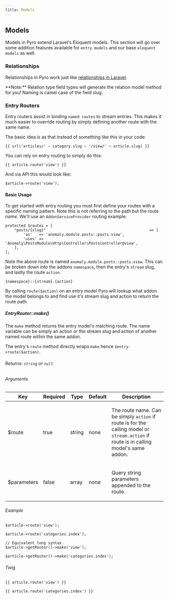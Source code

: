 ```yaml
---
title: Models
---
```


## Models[](#models)

Models in Pyro extend Laravel's Eloquent models. This section will go over some addition features available for `entry models` and our base `eloquent models` as well.


### Relationships[](#models/relationships)

Relationships in Pyro work just like [relationships in Laravel](https://laravel.com/docs/5.3/eloquent-relationships).

<div class="alert alert-info">**Note:** Relation type field types will generate the relation model method for you! Naming is camel case of the field slug.</div>


### Entry Routers[](#models/entry-routers)

Entry routers assist in binding `named routes` to stream entries. This makes it much easier to override routing by simply defining another route with the same name.

The basic idea is as that instead of something like this in your code:

    {{ url('articles/' ~ category.slug ~ '/view/' ~ article.slug) }}

You can rely on entry routing to simply do this:

    {{ article.route('view') }}

And via API this would look like:

    $article->route('view');


#### Basic Usage[](#models/entry-routers/basic-usage)

To get started with entry routing you must first define your routes with a specific naming pattern. Note this is not referring to the path but the route _name_. We'll use an `AddonServiceProvider` routing example:

    protected $routes = [
        "posts/{slug}"                                              => [
            'as'   => 'anomaly.module.posts::posts.view',
            'uses' => 'Anomaly\PostsModule\Http\Controller\PostsController@view',
        ],
    ];

Note the above route is named `anomaly.module.posts::posts.view`. This can be broken down into the addons `namespace`, then the entry's `stream` slug, and lastly the route `action`.

    {namespace}::{stream}.{action}

By calling `route($action)` on an entry model Pyro will lookup what addon the model belongs to and find use it's stream slug and action to return the route path.


##### EntryRouter::make()[](#models/entry-routers/basic-usage/entryrouter-make)

The `make` method returns the entry model's matching route. The name variable can be simply an action or the stream slug and action of another named route within the same addon.

The entry's `route` method directly wraps `make` hence `$entry->route($action)`.

###### Returns: `string` or `null`

###### Arguments

<table class="table table-bordered table-striped">

<thead>

<tr>

<th>Key</th>

<th>Required</th>

<th>Type</th>

<th>Default</th>

<th>Description</th>

</tr>

</thead>

<tbody>

<tr>

<td>

$route

</td>

<td>

true

</td>

<td>

string

</td>

<td>

none

</td>

<td>

The route name. Can be simply `action` if route is for the calling model or `stream.action` if route is in calling model's same addon.

</td>

</tr>

<tr>

<td>

$parameters

</td>

<td>

false

</td>

<td>

array

</td>

<td>

none

</td>

<td>

Query string parameters appended to the route.

</td>

</tr>

</tbody>

</table>

###### Example

    $article->route('view');

    $article->route('categories.index');

    // Equivalent long syntax.
    $article->getRouter()->make('view');

    $article->getRouter()->make('categories.index');

###### Twig

    {{ article.route('view') }}

    {{ article.route('categories.index') }}
